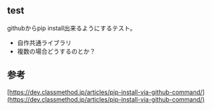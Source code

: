 ## test
githubからpip install出来るようにするテスト。
* 自作共通ライブラリ
* 複数の場合どうするのとか？

## 参考
[https://dev.classmethod.jp/articles/pip-install-via-github-command/](https://dev.classmethod.jp/articles/pip-install-via-github-command/)